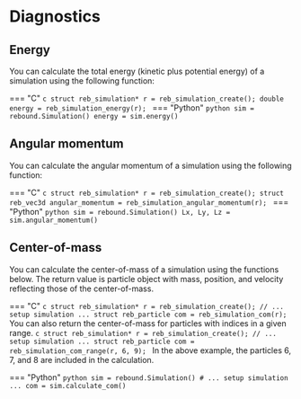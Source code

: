 # Diagnostics 

## Energy
You can calculate the total energy (kinetic plus potential energy) of a simulation using the following function:

=== "C"
    ```c
    struct reb_simulation* r = reb_simulation_create();
    double energy = reb_simulation_energy(r);
    ```
=== "Python"
    ```python
    sim = rebound.Simulation()
    energy = sim.energy()
    ```

## Angular momentum
You can calculate the angular momentum of a simulation using the following function:

=== "C"
    ```c
    struct reb_simulation* r = reb_simulation_create();
    struct reb_vec3d angular_momentum = reb_simulation_angular_momentum(r);
    ```
=== "Python"
    ```python
    sim = rebound.Simulation()
    Lx, Ly, Lz = sim.angular_momentum()
    ```

## Center-of-mass
You can calculate the center-of-mass of a simulation using the functions below. 
The return value is particle object with mass, position, and velocity reflecting those of the center-of-mass.

=== "C"
    ```c
    struct reb_simulation* r = reb_simulation_create();
    // ... setup simulation ...
    struct reb_particle com = reb_simulation_com(r);
    ```
    You can also return the center-of-mass for particles with indices in a given range.
    ```c
    struct reb_simulation* r = reb_simulation_create();
    // ... setup simulation ...
    struct reb_particle com = reb_simulation_com_range(r, 6, 9);
    ```
    In the above example, the particles 6, 7, and 8 are included in the calculation.

=== "Python"
    ```python
    sim = rebound.Simulation()
    # ... setup simulation ...
    com = sim.calculate_com()
    ```

